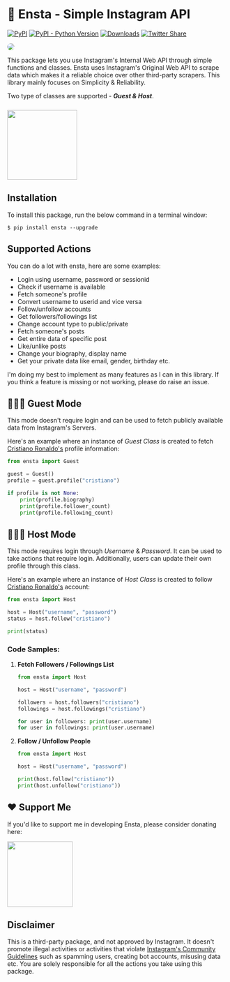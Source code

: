 # 🤖 Ensta - Simple Instagram API
[![PyPI](https://img.shields.io/pypi/v/ensta)](https://pypi.org/project/ensta)
[![PyPI - Python Version](https://img.shields.io/pypi/pyversions/ensta)]()
[![Downloads](https://static.pepy.tech/badge/ensta)](https://pepy.tech/project/ensta)
[![Twitter Share](https://img.shields.io/twitter/url?style=social&url=https%3A%2F%2Fgithub.com%2Fdiezo%2Fensta)](https://twitter.com/intent/tweet?text=Wow:&url=https%3A%2F%2Fgithub.com%2Fdiezo%2Fensta)

<img style="border-radius: 10px" src="https://raw.githubusercontent.com/diezo/Ensta/master/assets/logo.png"/>

This package lets you use Instagram's Internal Web API through simple functions and classes. Ensta uses Instagram's Original Web API to scrape data which makes it a reliable choice over other third-party scrapers. This library mainly focuses on Simplicity & Reliability.

Two type of classes are supported - ***Guest & Host***.

[<img style="margin-top: 10px" src="https://www.buymeacoffee.com/assets/img/guidelines/download-assets-sm-1.svg" width="160"/>](https://buymeacoffee.com/diezo)

## Installation
To install this package, run the below command in a terminal window:
```shell
$ pip install ensta --upgrade
```

## Supported Actions
You can do a lot with ensta, here are some examples:

- Login using username, password or sessionid
- Check if username is available
- Fetch someone's profile
- Convert username to userid and vice versa
- Follow/unfollow accounts
- Get followers/followings list
- Change account type to public/private
- Fetch someone's posts
- Get entire data of specific post
- Like/unlike posts
- Change your biography, display name
- Get your private data like email, gender, birthday etc.

I'm doing my best to implement as many features as I can in this library. If you think a feature is missing or not working, please do raise an issue.

## 🧔🏻‍♂️ Guest Mode
This mode doesn't require login and can be used to fetch publicly available data from Instagram's Servers.

Here's an example where an instance of *Guest Class* is created to fetch [Cristiano Ronaldo's](https://www.instagram.com/cristiano/) profile information:

```python
from ensta import Guest

guest = Guest()
profile = guest.profile("cristiano")

if profile is not None:
    print(profile.biography)
    print(profile.follower_count)
    print(profile.following_count)
```

## 🧔🏻‍♂️ Host Mode
This mode requires login through *Username* & *Password*.
It can be used to take actions that require login. Additionally, users can update their own profile through this class.

Here's an example where an instance of *Host Class* is created to follow [Cristiano Ronaldo's](https://www.instagram.com/cristiano/) account:

```python
from ensta import Host

host = Host("username", "password")
status = host.follow("cristiano")

print(status)
```

### Code Samples:
1. **Fetch Followers / Followings List**
    ```python
    from ensta import Host

    host = Host("username", "password")
   
    followers = host.followers("cristiano")
    followings = host.followings("cristiano")

    for user in followers: print(user.username)
    for user in followings: print(user.username)
    ```

3. **Follow / Unfollow People**
    ```python
    from ensta import Host
    
    host = Host("username", "password")
   
    print(host.follow("cristiano"))
    print(host.unfollow("cristiano"))
    ```

## ❤️ Support Me
If you'd like to support me in developing Ensta, please consider donating here: 

[<img src="https://www.buymeacoffee.com/assets/img/guidelines/download-assets-sm-1.svg" width="150"/>](https://buymeacoffee.com/diezo)

## Disclaimer
This is a third-party package, and not approved by Instagram. It doesn't promote illegal activities or activities that violate [Instagram's Community Guidelines](https://help.instagram.com/477434105621119/) such as spamming users, creating bot accounts, misusing data etc. You are solely responsible for all the actions you take using this package.
